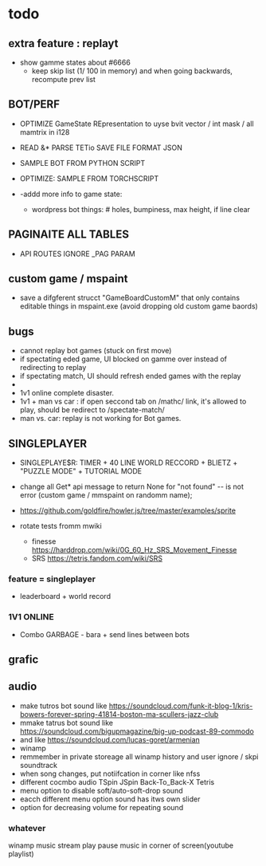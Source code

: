 

# todo

## extra feature : replayt
- show gamme states about #6666 
  - keep skip list (1/ 100 in memory) and when going backwards, recompute prev list

## BOT/PERF
- OPTIMIZE GameState REpresentation to uyse bvit vector / int mask / all mamtrix in i128

- READ &* PARSE TETio SAVE FILE FORMAT JSON
- SAMPLE BOT FROM PYTHON SCRIPT 

- OPTIMIZE: SAMPLE FROM TORCHSCRIPT
- -addd more info to game state:
  - wordpress bot things: # holes, bumpiness, max height, if line clear


## PAGINAITE ALL TABLES 

- API ROUTES IGNORE _PAG PARAM

## custom game / mspaint
- save a difgferent strucct "GameBoardCustomM" that only contains editable things in mspaint.exe (avoid dropping old custom game baords)

## bugs
- cannot replay bot games (stuck on first move)
- if spectating eded game, UI blocked on gamme over instead of redirecting to replay
- if spectating match, UI should refresh ended games with the replay
- 
- 1v1 online complete disaster.
- 1v1 + man vs car : if open seccond tab on /mathc/ link, it's allowed to play, should be redirect  to /spectate-match/
- man vs. car: replay is not working for Bot games.



## SINGLEPLAYER

- SINGLEPLAYE$R: TIMER  + 40 LINE WORLD RECCORD + BLIETZ + "PUZZLE MODE" + TUTORIAL MODE

- change all Get* api message to return None for "not found" -- is not error (custom game / mmspaint on randomm name);
- https://github.com/goldfire/howler.js/tree/master/examples/sprite
- rotate tests fromm mwiki
  - finesse https://harddrop.com/wiki/0G_60_Hz_SRS_Movement_Finesse
  - SRS https://tetris.fandom.com/wiki/SRS

### feature = singleplayer

- leaderboard + world record



### 1V1 ONLINE

- Combo GARBAGE - bara + send lines between bots


## grafic














































## audio

- make tutros bot sound like https://soundcloud.com/funk-it-blog-1/kris-bowers-forever-spring-41814-boston-ma-scullers-jazz-club
- mmake tatrus bot sound like https://soundcloud.com/bigupmagazine/big-up-podcast-89-commodo
- and like https://soundcloud.com/lucas-goret/armenian
- winamp
- remmember in private storeage all winamp history and user ignore / skpi soundtrack
- when song changes, put notiifcation in corner like nfss
- different cocmbo audio TSpin JSpin Back-To_Back-X Tetris
- menu option to disable soft/auto-soft-drop sound
- eacch different menu option sound has itws own slider
- option for decreasing volume for repeating sound

### whatever

  winamp music stream play pause music in corner of screen(youtube playlist)